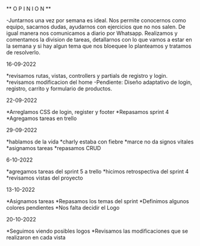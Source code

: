 ** O P I N I O N **

-Juntarnos una vez por semana es ideal. Nos permite conocernos como equipo, sacarnos dudas, ayudarnos con ejercicios que no nos salen. De igual manera nos comunicamos a diario por Whatsapp.
Realizamos y comentamos la division de tareas, detallarnos con lo que vamos a estar en la semana y si hay algun tema que nos bloequee lo planteamos y tratamos de resolverlo.

16-09-2022

*revisamos rutas, vistas, controllers y partials de registro y login.
*revisamos modificacion del home
-Pendiente:
Diseño adaptativo de login, registro, carrito y formulario de productos.

22-09-2022

*Arreglamos CSS de login, register y footer
*Repasamos sprint 4
\*Agregamos tareas en trello

29-09-2022

*hablamos de la vida
*charly estaba con fiebre
*marce no da signos vitales
*asignamos tareas
\*repasamos CRUD

6-10-2022

*agregamos tareas del sprint 5 a trello
*hicimos retrospectiva del sprint 4
*revisamos vistas del proyecto

13-10-2022

*Asignamos tareas
*Repasamos los temas del sprint
*Definimos algunos colores pendientes
*Nos falta decidir el Logo

20-10-2022

*Seguimos viendo posibles logos
*Revisamos las modificaciones que se realizaron en cada vista